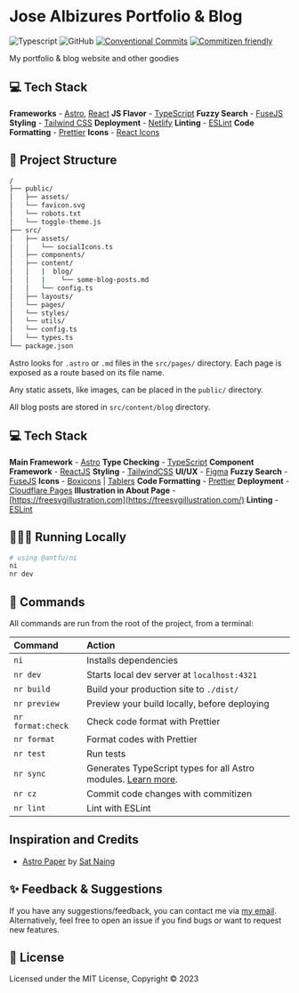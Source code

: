 # Jose Albizures Portfolio & Blog

![Typescript](https://img.shields.io/badge/TypeScript-007ACC?style=for-the-badge&logo=typescript&logoColor=white)
![GitHub](https://img.shields.io/github/license/albizures/albizures?color=%232F3741&style=for-the-badge)
[![Conventional Commits](https://img.shields.io/badge/Conventional%20Commits-1.0.0-%23FE5196?logo=conventionalcommits&logoColor=white&style=for-the-badge)](https://conventionalcommits.org)
[![Commitizen friendly](https://img.shields.io/badge/commitizen-friendly-brightgreen.svg?style=for-the-badge)](http://commitizen.github.io/cz-cli/)

My portfolio & blog website and other goodies

## 💻 Tech Stack

**Frameworks** - [Astro](https://astro.build), [React](https://react.dev)
**JS Flavor** - [TypeScript](https://www.typescriptlang.org)
**Fuzzy Search** - [FuseJS](https://fusejs.io)
**Styling** - [Tailwind CSS](https://tailwindcss.com)
**Deployment** - [Netlify](https://netlify.com)
**Linting** - [ESLint](https://eslint.org)
**Code Formatting** - [Prettier](https://prettier.io)
**Icons** - [React Icons](react-icons.github.io/react-icons)

<!-- ## Lighthouse Score

<p align="center">
  <a href="https://pagespeed.web.dev/report?url=https%3A%2F%2Falbizures.com%2F&form_factor=desktop">
    <img width="710" alt="Jose Albizures Website Lighthouse Score" src="public/lighthouse-result.svg">
  <a>
</p> -->

## 🚀 Project Structure

```bash
/
├── public/
│   ├── assets/
│   └── favicon.svg
│   └── robots.txt
│   └── toggle-theme.js
├── src/
│   ├── assets/
│   │   └── socialIcons.ts
│   ├── components/
│   ├── content/
│   │   |  blog/
│   │   |    └── some-blog-posts.md
│   │   └── config.ts
│   ├── layouts/
│   └── pages/
│   └── styles/
│   └── utils/
│   └── config.ts
│   └── types.ts
└── package.json
```

Astro looks for `.astro` or `.md` files in the `src/pages/` directory. Each page is exposed as a route based on its file name.

Any static assets, like images, can be placed in the `public/` directory.

All blog posts are stored in `src/content/blog` directory.

## 💻 Tech Stack

**Main Framework** - [Astro](https://astro.build/)
**Type Checking** - [TypeScript](https://www.typescriptlang.org/)
**Component Framework** - [ReactJS](https://reactjs.org/)
**Styling** - [TailwindCSS](https://tailwindcss.com/)
**UI/UX** - [Figma](https://figma.com)
**Fuzzy Search** - [FuseJS](https://fusejs.io/)
**Icons** - [Boxicons](https://boxicons.com/) | [Tablers](https://tabler-icons.io/)
**Code Formatting** - [Prettier](https://prettier.io/)
**Deployment** - [Cloudflare Pages](https://pages.cloudflare.com/)
**Illustration in About Page** - [https://freesvgillustration.com](https://freesvgillustration.com/)
**Linting** - [ESLint](https://eslint.org)

## 👨🏻‍💻 Running Locally

```bash
# using @antfu/ni
ni
nr dev
```

## 🧞 Commands

All commands are run from the root of the project, from a terminal:

| Command           | Action                                                                                                                           |
| :---------------- | :------------------------------------------------------------------------------------------------------------------------------- |
| `ni`              | Installs dependencies                                                                                                            |
| `nr dev`          | Starts local dev server at `localhost:4321`                                                                                      |
| `nr build`        | Build your production site to `./dist/`                                                                                          |
| `nr preview`      | Preview your build locally, before deploying                                                                                     |
| `nr format:check` | Check code format with Prettier                                                                                                  |
| `nr format`       | Format codes with Prettier                                                                                                       |
| `nr test`         | Run tests                                                                                                                        |
| `nr sync`         | Generates TypeScript types for all Astro modules. [Learn more](https://docs.astro.build/en/reference/cli-reference/#astro-sync). |
| `nr cz`           | Commit code changes with commitizen                                                                                              |
| `nr lint`         | Lint with ESLint                                                                                                                 |

## Inspiration and Credits

- [Astro Paper](https://github.com/satnaing/astro-paper) by [Sat Naing](https://satnaing.dev)

## ✨ Feedback & Suggestions

If you have any suggestions/feedback, you can contact me via [my email](mailto:jose@albizures.com). Alternatively, feel free to open an issue if you find bugs or want to request new features.

## 📜 License

Licensed under the MIT License, Copyright © 2023
